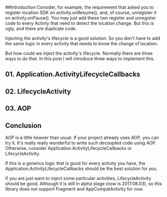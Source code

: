 ##Introduction
Consider, for example, the requirement that asked you to register location SDK on activity.onResume(), and, of course, unregister it on activity.onPause(). You may just add these two register and unregister code to every Activty that need to detect the location change. But this is ugly, and there are duplicate code.

Injecting the activity's lifecycle is a good solution. So you don't have to add the same logic in every activity that needs to know the change of location. 

But how could we inject the activity's lifecycle. Normally there are three ways to do that. In this post I will introduce three ways to implement this.

## 01. Application.ActivityLifecycleCallbacks


## 02. LifecycleActivity


## 03. AOP

## Conclusion
AOP is a little heavier than usual. If your project already uses AOP, you can try it. It's really really wonderful to write such decoupled code using AOP. Otherwise, consider Application.ActivityLifecycleCallbacks or LifecycleActivity.

If this is a generics logic that is good for every activity you have, the Application.ActivityLifecycleCallbacks should be the best solution for you.

If you are just want to inject some particular activities, LifecycleActivity should be good. Although it is still in alpha stage (now is 2017.08.03), so this library does not support Fragment and AppCompatActivity for now. 